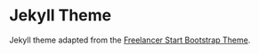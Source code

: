 ﻿# Jekyll Theme

Jekyll theme adapted from the [Freelancer Start Bootstrap Theme](https://jeromelachaud.com/freelancer-theme/).